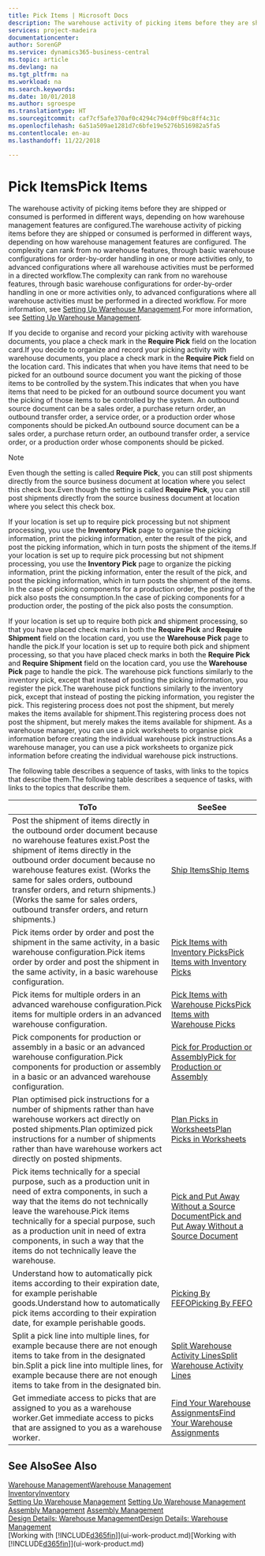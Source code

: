 ```yaml
---
title: Pick Items | Microsoft Docs
description: The warehouse activity of picking items before they are shipped or consumed is performed in different ways, depending on how warehouse management features are configured. The [setup](../configure-warehouse-processes.md) complexity can rank from no warehouse features, through basic warehouse configurations for order-by-order handling in one or more activities only, to advanced configurations where all warehouse activities must be performed in a directed workflow.
services: project-madeira
documentationcenter: 
author: SorenGP
ms.service: dynamics365-business-central
ms.topic: article
ms.devlang: na
ms.tgt_pltfrm: na
ms.workload: na
ms.search.keywords: 
ms.date: 10/01/2018
ms.author: sgroespe
ms.translationtype: HT
ms.sourcegitcommit: caf7cf5afe370af0c4294c794c0ff9bc8ff4c31c
ms.openlocfilehash: 6a51a509ae1281d7c6bfe19e5276b516982a5fa5
ms.contentlocale: en-au
ms.lasthandoff: 11/22/2018

---
```

# <a name="pick-items"></a><span data-ttu-id="5d41d-104">Pick Items</span><span class="sxs-lookup"><span data-stu-id="5d41d-104">Pick Items</span></span>
<span data-ttu-id="5d41d-105">The warehouse activity of picking items before they are shipped or consumed is performed in different ways, depending on how warehouse management features are configured.</span><span class="sxs-lookup"><span data-stu-id="5d41d-105">The warehouse activity of picking items before they are shipped or consumed is performed in different ways, depending on how warehouse management features are configured.</span></span> <span data-ttu-id="5d41d-106">The complexity can rank from no warehouse features, through basic warehouse configurations for order-by-order handling in one or more activities only, to advanced configurations where all warehouse activities must be performed in a directed workflow.</span><span class="sxs-lookup"><span data-stu-id="5d41d-106">The complexity can rank from no warehouse features, through basic warehouse configurations for order-by-order handling in one or more activities only, to advanced configurations where all warehouse activities must be performed in a directed workflow.</span></span> <span data-ttu-id="5d41d-107">For more information, see [Setting Up Warehouse Management](warehouse-setup-warehouse.md).</span><span class="sxs-lookup"><span data-stu-id="5d41d-107">For more information, see [Setting Up Warehouse Management](warehouse-setup-warehouse.md).</span></span>

<span data-ttu-id="5d41d-108">If you decide to organise and record your picking activity with warehouse documents, you place a check mark in the **Require Pick** field on the location card.</span><span class="sxs-lookup"><span data-stu-id="5d41d-108">If you decide to organize and record your picking activity with warehouse documents, you place a check mark in the **Require Pick** field on the location card.</span></span> <span data-ttu-id="5d41d-109">This indicates that when you have items that need to be picked for an outbound source document you want the picking of those items to be controlled by the system.</span><span class="sxs-lookup"><span data-stu-id="5d41d-109">This indicates that when you have items that need to be picked for an outbound source document you want the picking of those items to be controlled by the system.</span></span> <span data-ttu-id="5d41d-110">An outbound source document can be a sales order, a purchase return order, an outbound transfer order, a service order, or a production order whose components should be picked.</span><span class="sxs-lookup"><span data-stu-id="5d41d-110">An outbound source document can be a sales order, a purchase return order, an outbound transfer order, a service order, or a production order whose components should be picked.</span></span>

> [!NOTE]
> <span data-ttu-id="5d41d-111">Even though the setting is called **Require Pick**, you can still post shipments directly from the source business document at location where you select this check box.</span><span class="sxs-lookup"><span data-stu-id="5d41d-111">Even though the setting is called **Require Pick**, you can still post shipments directly from the source business document at location where you select this check box.</span></span>

<span data-ttu-id="5d41d-112">If your location is set up to require pick processing but not shipment processing, you use the **Inventory Pick** page to organise the picking information, print the picking information, enter the result of the pick, and post the picking information, which in turn posts the shipment of the items.</span><span class="sxs-lookup"><span data-stu-id="5d41d-112">If your location is set up to require pick processing but not shipment processing, you use the **Inventory Pick** page to organize the picking information, print the picking information, enter the result of the pick, and post the picking information, which in turn posts the shipment of the items.</span></span> <span data-ttu-id="5d41d-113">In the case of picking components for a production order, the posting of the pick also posts the consumption.</span><span class="sxs-lookup"><span data-stu-id="5d41d-113">In the case of picking components for a production order, the posting of the pick also posts the consumption.</span></span>

<span data-ttu-id="5d41d-114">If your location is set up to require both pick and shipment processing, so that you have placed check marks in both the **Require Pick** and **Require Shipment** field on the location card, you use the **Warehouse Pick** page to handle the pick.</span><span class="sxs-lookup"><span data-stu-id="5d41d-114">If your location is set up to require both pick and shipment processing, so that you have placed check marks in both the **Require Pick** and **Require Shipment** field on the location card, you use the **Warehouse Pick** page to handle the pick.</span></span> <span data-ttu-id="5d41d-115">The warehouse pick functions similarly to the inventory pick, except that instead of posting the picking information, you register the pick.</span><span class="sxs-lookup"><span data-stu-id="5d41d-115">The warehouse pick functions similarly to the inventory pick, except that instead of posting the picking information, you register the pick.</span></span> <span data-ttu-id="5d41d-116">This registering process does not post the shipment, but merely makes the items available for shipment.</span><span class="sxs-lookup"><span data-stu-id="5d41d-116">This registering process does not post the shipment, but merely makes the items available for shipment.</span></span> <span data-ttu-id="5d41d-117">As a warehouse manager, you can use a pick worksheets to organise pick information before creating the individual warehouse pick instructions.</span><span class="sxs-lookup"><span data-stu-id="5d41d-117">As a warehouse manager, you can use a pick worksheets to organize pick information before creating the individual warehouse pick instructions.</span></span>

<span data-ttu-id="5d41d-118">The following table describes a sequence of tasks, with links to the topics that describe them.</span><span class="sxs-lookup"><span data-stu-id="5d41d-118">The following table describes a sequence of tasks, with links to the topics that describe them.</span></span>   

|<span data-ttu-id="5d41d-119">**To**</span><span class="sxs-lookup"><span data-stu-id="5d41d-119">**To**</span></span>|<span data-ttu-id="5d41d-120">**See**</span><span class="sxs-lookup"><span data-stu-id="5d41d-120">**See**</span></span>|
|------------|-------------|  
|<span data-ttu-id="5d41d-121">Post the shipment of items directly in the outbound order document because no warehouse features exist.</span><span class="sxs-lookup"><span data-stu-id="5d41d-121">Post the shipment of items directly in the outbound order document because no warehouse features exist.</span></span> <span data-ttu-id="5d41d-122">(Works the same for sales orders, outbound transfer orders, and return shipments.)</span><span class="sxs-lookup"><span data-stu-id="5d41d-122">(Works the same for sales orders, outbound transfer orders, and return shipments.)</span></span>|[<span data-ttu-id="5d41d-123">Ship Items</span><span class="sxs-lookup"><span data-stu-id="5d41d-123">Ship Items</span></span>](warehouse-how-ship-items.md)|  
|<span data-ttu-id="5d41d-124">Pick items order by order and post the shipment in the same activity, in a basic warehouse configuration.</span><span class="sxs-lookup"><span data-stu-id="5d41d-124">Pick items order by order and post the shipment in the same activity, in a basic warehouse configuration.</span></span>|[<span data-ttu-id="5d41d-125">Pick Items with Inventory Picks</span><span class="sxs-lookup"><span data-stu-id="5d41d-125">Pick Items with Inventory Picks</span></span>](warehouse-how-to-pick-items-with-inventory-picks.md)|
|<span data-ttu-id="5d41d-126">Pick items for multiple orders in an advanced warehouse configuration.</span><span class="sxs-lookup"><span data-stu-id="5d41d-126">Pick items for multiple orders in an advanced warehouse configuration.</span></span>|[<span data-ttu-id="5d41d-127">Pick Items with Warehouse Picks</span><span class="sxs-lookup"><span data-stu-id="5d41d-127">Pick Items with Warehouse Picks</span></span>](warehouse-how-to-pick-items-for-warehouse-shipment.md)|  
|<span data-ttu-id="5d41d-128">Pick components for production or assembly in a basic or an advanced warehouse configuration.</span><span class="sxs-lookup"><span data-stu-id="5d41d-128">Pick components for production or assembly in a basic or an advanced warehouse configuration.</span></span>|[<span data-ttu-id="5d41d-129">Pick for Production or Assembly</span><span class="sxs-lookup"><span data-stu-id="5d41d-129">Pick for Production or Assembly</span></span>](warehouse-how-to-pick-for-production.md)|  
|<span data-ttu-id="5d41d-130">Plan optimised pick instructions for a number of shipments rather than have warehouse workers act directly on posted shipments.</span><span class="sxs-lookup"><span data-stu-id="5d41d-130">Plan optimized pick instructions for a number of shipments rather than have warehouse workers act directly on posted shipments.</span></span>|[<span data-ttu-id="5d41d-131">Plan Picks in Worksheets</span><span class="sxs-lookup"><span data-stu-id="5d41d-131">Plan Picks in Worksheets</span></span>](warehouse-how-to-plan-picks-in-worksheets.md)|  
|<span data-ttu-id="5d41d-132">Pick items technically for a special purpose, such as a production unit in need of extra components, in such a way that the items do not technically leave the warehouse.</span><span class="sxs-lookup"><span data-stu-id="5d41d-132">Pick items technically for a special purpose, such as a production unit in need of extra components, in such a way that the items do not technically leave the warehouse.</span></span>|[<span data-ttu-id="5d41d-133">Pick and Put Away Without a Source Document</span><span class="sxs-lookup"><span data-stu-id="5d41d-133">Pick and Put Away Without a Source Document</span></span>](warehouse-how-to-create-put-aways-from-internal-put-aways.md)|
|<span data-ttu-id="5d41d-134">Understand how to automatically pick items according to their expiration date, for example perishable goods.</span><span class="sxs-lookup"><span data-stu-id="5d41d-134">Understand how to automatically pick items according to their expiration date, for example perishable goods.</span></span>|[<span data-ttu-id="5d41d-135">Picking By FEFO</span><span class="sxs-lookup"><span data-stu-id="5d41d-135">Picking By FEFO</span></span>](warehouse-picking-by-fefo.md)|
|<span data-ttu-id="5d41d-136">Split a pick line into multiple lines, for example because there are not enough items to take from in the designated bin.</span><span class="sxs-lookup"><span data-stu-id="5d41d-136">Split a pick line into multiple lines, for example because there are not enough items to take from in the designated bin.</span></span>|[<span data-ttu-id="5d41d-137">Split Warehouse Activity Lines</span><span class="sxs-lookup"><span data-stu-id="5d41d-137">Split Warehouse Activity Lines</span></span>](warehouse-how-to-split-warehouse-activity-lines.md)|
|<span data-ttu-id="5d41d-138">Get immediate access to picks that are assigned to you as a warehouse worker.</span><span class="sxs-lookup"><span data-stu-id="5d41d-138">Get immediate access to picks that are assigned to you as a warehouse worker.</span></span>|[<span data-ttu-id="5d41d-139">Find Your Warehouse Assignments</span><span class="sxs-lookup"><span data-stu-id="5d41d-139">Find Your Warehouse Assignments</span></span>](warehouse-how-to-find-your-warehouse-assignments.md)|  

## <a name="see-also"></a><span data-ttu-id="5d41d-140">See Also</span><span class="sxs-lookup"><span data-stu-id="5d41d-140">See Also</span></span>  
[<span data-ttu-id="5d41d-141">Warehouse Management</span><span class="sxs-lookup"><span data-stu-id="5d41d-141">Warehouse Management</span></span>](warehouse-manage-warehouse.md)  
[<span data-ttu-id="5d41d-142">Inventory</span><span class="sxs-lookup"><span data-stu-id="5d41d-142">Inventory</span></span>](inventory-manage-inventory.md)  
<span data-ttu-id="5d41d-143">[Setting Up Warehouse Management](warehouse-setup-warehouse.md)   </span><span class="sxs-lookup"><span data-stu-id="5d41d-143">[Setting Up Warehouse Management](warehouse-setup-warehouse.md)   </span></span>  
<span data-ttu-id="5d41d-144">[Assembly Management](assembly-assemble-items.md)  </span><span class="sxs-lookup"><span data-stu-id="5d41d-144">[Assembly Management](assembly-assemble-items.md)  </span></span>  
[<span data-ttu-id="5d41d-145">Design Details: Warehouse Management</span><span class="sxs-lookup"><span data-stu-id="5d41d-145">Design Details: Warehouse Management</span></span>](design-details-warehouse-management.md)  
<span data-ttu-id="5d41d-146">[Working with [!INCLUDE[d365fin](includes/d365fin_md.md)]](ui-work-product.md)</span><span class="sxs-lookup"><span data-stu-id="5d41d-146">[Working with [!INCLUDE[d365fin](includes/d365fin_md.md)]](ui-work-product.md)</span></span>

